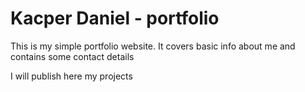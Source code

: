 # Kacper Daniel - portfolio
This is my simple portfolio website.
It covers basic info about me and contains some contact details

I will publish here my projects 

